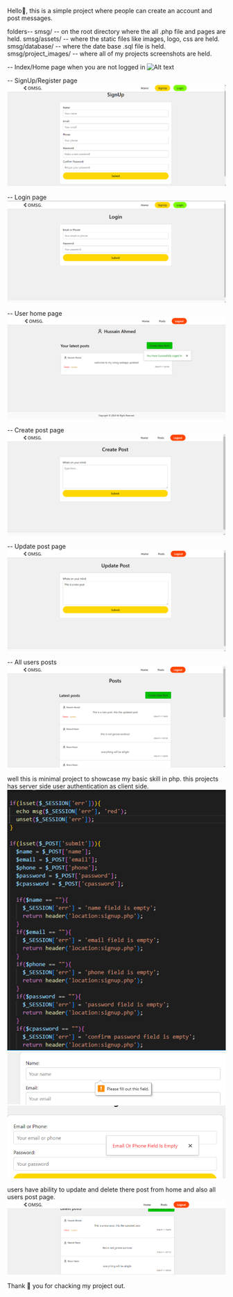Hello👋, this is a simple project where people can create an account and post messages.

folders--
smsg/ -- on the root directory where the all .php file and pages are held. 
smsg/assets/ -- where the static files like images, logo, css are held.
smsg/database/ -- where the date base .sql file is held.
smsg/project_images/ -- where all of my projects screenshots are held.


-- Index/Home page when you are not logged in
![Alt text](projects_images/index.png)

-- SignUp/Register page
![Alt text](project_images/signuppage.png)

-- Login page
![Alt text](project_images/loginpage.png)

-- User home page
![Alt text](project_images/userhomepage.png)

-- Create post page
![Alt text](project_images/createpostpage.png)

-- Update post page
![Alt text](project_images/updatepostpage.png)

-- All users posts
![Alt text](project_images/allpostpage.png)

well this is minimal project to showcase my basic skill in php.
this projects has server side user authentication as client side.
![Alt text](project_images/userauthentication.png)
![Alt text](project_images/clientsideauthentication.png)
![Alt text](project_images/serversideauthentication.png)

users have ability to update and delete there post from home and also all users post page.
![Alt text](project_images/updatedeletefromalluserspage.png)

Thank 💙 you for chacking my project out.


